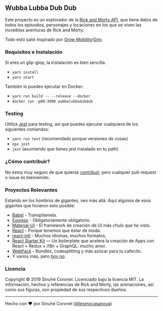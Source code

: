 ## Wubba Lubba Dub Dub

Este proyecto es un explorador de la [Rick and  Morty API](https://github.com/afuh/rick-and-morty-api),
que tiene datos de todos los episodios, personajes y locaciones en los que se viven las increíbles
aventuras de Rick and Morty.

Todo esto salió inspirado por [Grow Mobility](https://github.com/yellow-tech)/[Grin](https://github.com/GrinScooters).

### Requisitos e Instalación

Si eres un glip-glop, la instalación es bien sencilla:

  * ```yarn install```
  * ```yarn start```

También lo puedes ejecutar en Docker:

  * ```yarn run build -- --release --docker```
  * ```docker run -p80:3000 wubbalubbadubdub``` 

### Testing

Utiliza [Jest](https://github.com/facebook/jest) para testing, así que puedes ejecutar
cualquiera de los siguientes comandos:

  * ```yarn run test``` (recomendado porque versiones de cosas)
  * ```npx jest```
  * ```jest``` (asumiendo que tienes jest instalado en tu path)

### ¿Cómo contribuir?

No estoy muy seguro de que quieras [contribuir](CONTRIBUTING.md),
pero cualquier pull-request o issue es bienvenido.

### Proyectos Relevantes

Estando en los hombros de gigantes, veo más allá. Aquí algunos de esos gigantes que
hicieron esto posible:

  * [Babel](https://github.com/babel/babel) - Transpilamela.
  * [Express](https://github.com/expressjs/express) - Obligatoriamente obligatorio.
  * [Material-UI](https://github.com/mui-org/material-ui) - El framework de creación de UI
    más chulo que he visto.
  * [React](https://github.com/facebook/react) - Porque tenemos que estar de moda.
  * [react-intl](https://github.com/formatjs/react-intl) - Muchos idiomas, muchos formatos,
  * [React Starter Kit](https://github.com/kriasoft/react-starter-kit) — Un boilerplate que
    acelera la creación de Apps con React + Redux + i18n + GraphQL.
    mucho amor.
  * [WebPack](https://github.com/webpack/webpack) - Bundles, codesplitting y más azúcar
    para tu cafecito.
  * Y varios más, pero [hoy no](https://www.youtube.com/watch?v=9aUowoykENE).

### Licencia

Copyright © 2019 Sinuhé Coronel. Licenciado bajo la licencia MIT. La información, hechos y
referencias de Rick and Morty, las animaciones, así como sus figuras, 
son propiedad de sus respectivos dueños.

---
Hecho con ♥ por Sinuhé Coronel ([@lesmocasanova](https://twitter.com/lesmocasanova))
